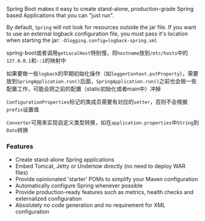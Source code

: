 Spring Boot makes it easy to create stand-alone, production-grade Spring based Applications that you can "just run".

By default, `Spring` will not look for resources outside the jar file. If you want to use an external logback configuration file, you must pass it's location when starting the jar: `-Dlogging.config=logback-spring.xml`

spring-boot或者调用`getLocalHost`特别慢，将`hostname`放到`/etc/hosts`中的`127.0.0.1`和`::1`的映射中

如果要做一些`logback`的早期初始化操作（如`loggerContext.putProperty`），需要放到`SpringApplication.run()`后面，`SpringApplication.run()`之前也会做一些配置工作，可能会把之前的配置（static初始化或者main中）冲掉

`ConfigurationProperties`标记的类成员需要有对应的`setter`，否则不会根据`prefix`设置值

`Converter`可用来实现自定义类型转换，如在`application.properties`中`String`到`Date`转换

### Features
- Create stand-alone Spring applications
- Embed Tomcat, Jetty or Undertow directly (no need to deploy WAR files)
- Provide opinionated 'starter' POMs to simplify your Maven configuration
- Automatically configure Spring whenever possible
- Provide production-ready features such as metrics, health checks and externalized configuration
- Absolutely no code generation and no requirement for XML configuration
